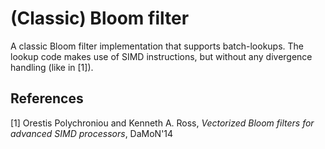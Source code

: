 # (Classic) Bloom filter

A classic Bloom filter implementation that supports batch-lookups.
The lookup code makes use of SIMD instructions, but without any
divergence handling (like in [1]).


## References
[1] Orestis Polychroniou and Kenneth A. Ross, 
    _Vectorized Bloom filters for advanced SIMD processors_, 
    DaMoN'14 
